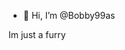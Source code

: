 - 👋 Hi, I’m @Bobby99as

Im just a furry

<!---
Bobby99as/Bobby99as is a ✨ special ✨ repository because its `README.md` (this file) appears on your GitHub profile.
You can click the Preview link to take a look at your changes.
--->
